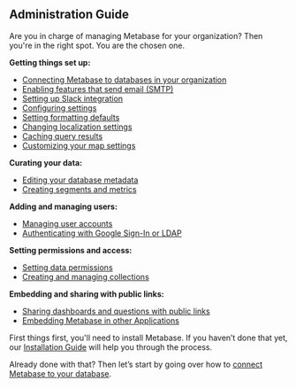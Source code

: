 ## Administration Guide

Are you in charge of managing Metabase for your organization? Then you're in the right spot. You are the chosen one.

**Getting things set up:**
* [Connecting Metabase to databases in your organization](01-managing-databases.md)
* [Enabling features that send email (SMTP)](02-setting-up-email.md)
* [Setting up Slack integration](09-setting-up-slack.md)
* [Configuring settings](08-configuration-settings.md)
* [Setting formatting defaults](19-formatting-settings.md)
* [Changing localization settings](localization.md)
* [Caching query results](14-caching.md)
* [Customizing your map settings](20-custom-maps.md)

**Curating your data:**
* [Editing your database metadata](03-metadata-editing.md)
* [Creating segments and metrics](07-segments-and-metrics.md)

**Adding and managing users:**
* [Managing user accounts](04-managing-users.md)
* [Authenticating with Google Sign-In or LDAP](10-single-sign-on.md)

**Setting permissions and access:**
* [Setting data permissions](05-setting-permissions.md)
* [Creating and managing collections](06-collections.md)

**Embedding and sharing with public links:**
* [Sharing dashboards and questions with public links](12-public-links.md)
* [Embedding Metabase in other Applications](13-embedding.md)

First things first, you'll need to install Metabase. If you haven’t done that yet, our [Installation Guide](../operations-guide/installing-metabase.md) will help you through the process.

Already done with that? Then let’s start by going over how to [connect Metabase to your database](01-managing-databases.md).
